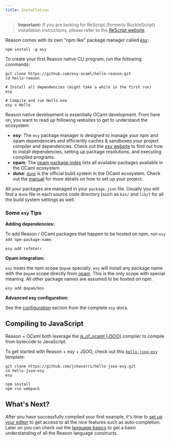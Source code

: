 ```yaml
---
title: Installation
---
```


> **Important:** If you are looking for ReScript (formerly BuckleScript) installation instructions, please refer to the [ReScript website](https://rescript-lang.org/docs/manual/latest/installation).

Reason comes with its own "npm like" package manager called [esy](https://esy.sh):

```
npm install -g esy
```

To create your first Reason native CLI program, run the following commands:

```
git clone https://github.com/esy-ocaml/hello-reason.git
cd hello-reason

# Install all dependencies (might take a while in the first run)
esy 

# Compile and run Hello.exe
esy x Hello
```

Reason native development is essentially OCaml development. From here on, you want to read up following websites to get to understand the ecosystem:

- **esy**: The `esy` package manager is designed to manage your npm and opam dependencies and efficiently caches & sandboxes your project compiler and dependencies. Check out the [esy website](https://esy.sh) to find out how to install dependencies, setting up package resolutions, and executing compiled programs.
- **opam**: The [opam package index](https://opam.ocaml.org/packages/) lists all available packages available in the OCaml ecosystem
- **dune**: [`dune`](https://github.com/ocaml/dune) is the official build system in the OCaml ecosystem. Check out the [manual](https://dune.readthedocs.io/en/latest/) for more details on how to set up your project.

All your packages are managed in your `package.json` file. Usually you will find a `dune` file in each source code directory (such as `bin/` and `lib/`) for all the build system settings as well.


### Some `esy` Tips

**Adding dependencies:**

To add Reason / OCaml packages that happen to be hosted on npm, run `esy add npm-package-name`.

```
esy add refmterr
```

**Opam integration:**

`esy` treats the npm scope `@opam` specially. `esy` will install any package name with the `@opam` scope directly from [opam](https://opam.ocaml.org/packages/). This is the only scope with special meaning. All other package names are assumed to be hosted on npm.

```
esy add @opam/bos
```

**Advanced esy configuration:**

See the [configuration](https://esy.sh/docs/en/configuration.html) section from the complete `esy` docs.

## Compiling to JavaScript

Reason + OCaml both leverage the [js_of_ocaml (JSOO)](https://ocsigen.org/js_of_ocaml/3.7.0/manual/overview) compiler to compile from bytecode to JavaScript.

To get started with Reason + esy + JSOO, check out this [`hello-jsoo-esy`](https://github.com/jchavarri/hello-jsoo-esy) template:

```
git clone https://github.com/jchavarri/hello-jsoo-esy.git
cd hello-jsoo-esy
esy

npm install
npm run webpack
```

## What's Next?

After you have successfully compiled your first example, it's time to [set up your editor](editor-plugins.md) to get access to all the nice features such as auto-completion. Later on you can check out the [language basics](overview.md) to get a basic understanding of all the Reason language constructs.
